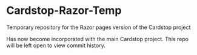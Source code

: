 # Cardstop-Razor-Temp
Temporary repository for the Razor pages version of the Cardstop project

Has now become incorporated with the main Cardstop project.
This repo will be left open to view commit history.
